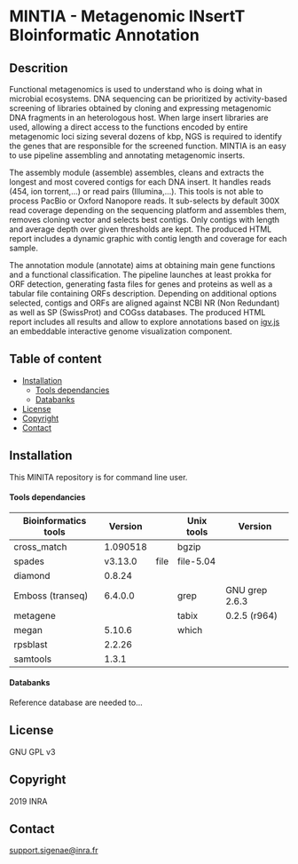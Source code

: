 # MINTIA - Metagenomic INsertT BIoinformatic Annotation

## Descrition
Functional metagenomics is used to understand who is doing what in microbial ecosystems. DNA sequencing can be prioritized by activity-based screening of libraries obtained by cloning and expressing metagenomic DNA fragments in an heterologous host. When large insert libraries are used, allowing a direct access to the functions encoded by entire metagenomic loci sizing several dozens of kbp, NGS is required to identify the genes that are responsible for the screened function. MINTIA is an easy to use pipeline assembling and annotating metagenomic inserts.

The assembly module (assemble) assembles, cleans and extracts the longest and most covered contigs for each DNA insert. It handles reads (454, ion torrent,...) or read pairs (Illumina,...). This tools is not able to process PacBio or Oxford Nanopore reads. It sub-selects by default 300X read coverage depending on the sequencing platform and assembles them, removes cloning vector and selects best contigs. Only contigs with length and average depth over given thresholds are kept. The produced HTML report includes a dynamic graphic with contig length and coverage for each sample.

The annotation module (annotate) aims at obtaining main gene functions and a functional classification. The pipeline launches at least prokka for ORF detection, generating fasta files for genes and proteins as well as a tabular file containing ORFs description. Depending on additional options selected, contigs and ORFs are aligned against NCBI NR (Non Redundant) as well as SP (SwissProt) and COGss databases. The produced HTML report includes all results and allow to explore annotations based on [igv.js](https://github.com/igvteam/igv.js) an embeddable interactive genome visualization component.


## Table of content
- [Installation](#installation)
	- [Tools dependancies](#tools-dependancies)
	- [Databanks](#databanks)
- [License](#license)
- [Copyright](#copyright)
- [Contact](#contact)

## Installation
This MINITA repository is for command line user.

#### Tools dependancies

| Bioinformatics tools | Version | | Unix tools | Version |
| ------------- | ------------- | ------------- | ------------- | ------------- |
| cross_match | 1.090518 | | bgzip | |
| spades | v3.13.0 | file | file-5.04 |
| diamond | 0.8.24 | |  |  |
| Emboss (transeq) | 6.4.0.0 | | grep | GNU grep 2.6.3 |
| metagene | | | tabix | 0.2.5 (r964) |
| megan | 5.10.6 | | which | |
| rpsblast | 2.2.26 | |
| samtools | 1.3.1 | |

#### Databanks
Reference database are needed to...

## License
GNU GPL v3

## Copyright
2019 INRA

## Contact
support.sigenae@inra.fr
